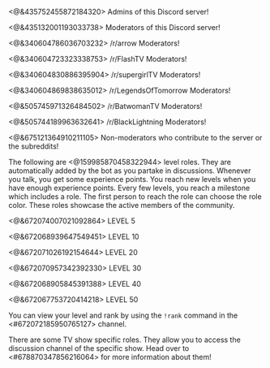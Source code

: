 <@&435752455872184320> Admins of this Discord server!

<@&435132001193033738> Moderators of this Discord server!

<@&340604786036703232> /r/arrow Moderators!

<@&340604723323338753> /r/FlashTV Moderators!

<@&340604830886395904> /r/supergirlTV Moderators!

<@&340604869838635012> /r/LegendsOfTomorrow Moderators!

<@&505745971326484502> /r/BatwomanTV Moderators!

<@&505744189963632641> /r/BlackLightning Moderators!

<@&675121364910211105> Non-moderators who contribute to the server or the subreddits!

The following are <@159985870458322944> level roles. They are automatically added by the bot as you partake in discussions. Whenever you talk, you get some experience points. You reach new levels when you have enough experience points. Every few levels, you reach a milestone which includes a role. The first person to reach the role can choose the role color. These roles showcase the active members of the community.

<@&672074007021092864> LEVEL 5

<@&672068939647549451> LEVEL 10

<@&672071026192154644> LEVEL 20

<@&672070957342392330> LEVEL 30

<@&672068905845391388> LEVEL 40

<@&672067753720414218> LEVEL 50

You can view your level and rank by using the `!rank` command in the <#672072185950765127> channel.

There are some TV show specific roles. They allow you to access the discussion channel of the specific show. Head over to <#678870347856216064> for more information about them!
